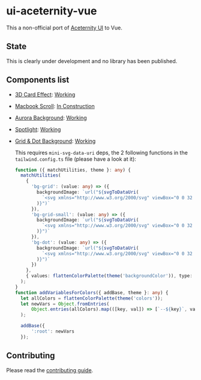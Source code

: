 # ui-aceternity-vue

This a non-official port of [Aceternity UI](https://ui.aceternity.com/) to Vue.

## State

This is clearly under development and no library has been published.

## Components list

- [3D Card Effect](https://ui.aceternity.com/components/3d-card-effect): [Working](/3d-card-effect)
- [Macbook Scroll](https://ui.aceternity.com/components/macbook-scroll): [In Construction](/macbook-scroll)
- [Aurora Background](https://ui.aceternity.com/components/aurora-background): [Working](/aurora-background)
- [Spotlight](https://ui.aceternity.com/components/spotlight): [Working](/spotlight)
- [Grid & Dot Background](https://ui.aceternity.com/components/aurora-background): [Working](/backgrounds)

  This requires `mini-svg-data-uri` deps, the 2 following functions in the `tailwind.config.ts` file (please have a look at it):

  ```typescript
  function ({ matchUtilities, theme }: any) {
    matchUtilities(
      {
        'bg-grid': (value: any) => ({
          backgroundImage: `url("${svgToDataUri(
            `<svg xmlns="http://www.w3.org/2000/svg" viewBox="0 0 32 32" width="32" height="32" fill="none" stroke="${value}"><path d="M0 .5H31.5V32"/></svg>`
          )}")`
        }),
        'bg-grid-small': (value: any) => ({
          backgroundImage: `url("${svgToDataUri(
            `<svg xmlns="http://www.w3.org/2000/svg" viewBox="0 0 32 32" width="8" height="8" fill="none" stroke="${value}"><path d="M0 .5H31.5V32"/></svg>`
          )}")`
        }),
        'bg-dot': (value: any) => ({
          backgroundImage: `url("${svgToDataUri(
            `<svg xmlns="http://www.w3.org/2000/svg" viewBox="0 0 32 32" width="16" height="16" fill="none"><circle fill="${value}" id="pattern-circle" cx="10" cy="10" r="1.6257413380501518"></circle></svg>`
          )}")`
        })
      },
      { values: flattenColorPalette(theme('backgroundColor')), type: 'color' }
    );
  }
  function addVariablesForColors({ addBase, theme }: any) {
	let allColors = flattenColorPalette(theme('colors'));
	let newVars = Object.fromEntries(
		Object.entries(allColors).map(([key, val]) => [`--${key}`, val])
	);

	addBase({
		':root': newVars
	});
  ```


## Contributing

Please read the [contributing guide](/CONTRIBUTING.md).
